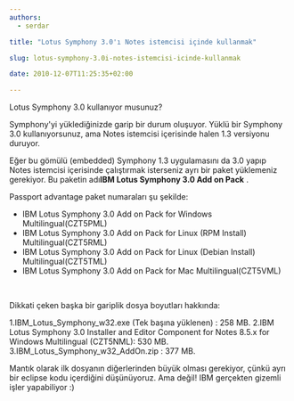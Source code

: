 ```yaml
---
authors:
  - serdar

title: "Lotus Symphony 3.0'ı Notes istemcisi içinde kullanmak"

slug: lotus-symphony-3.0i-notes-istemcisi-icinde-kullanmak

date: 2010-12-07T11:25:35+02:00

---
```


Lotus Symphony 3.0 kullanıyor musunuz?

Symphony'yi yüklediğinizde garip bir durum oluşuyor. Yüklü bir Symphony 3.0 kullanıyorsunuz, ama Notes istemcisi içerisinde halen 1.3 versiyonu duruyor.

Eğer bu gömülü (embedded) Symphony 1.3 uygulamasını da 3.0 yapıp Notes istemcisi içerisinde çalıştırmak isterseniz ayrı bir paket yüklemeniz gerekiyor. Bu paketin adı**IBM Lotus Symphony 3.0 Add on Pack** .
<!-- more -->
Passport advantage paket numaraları şu şekilde:

* IBM Lotus Symphony 3.0 Add on Pack for Windows Multilingual(CZT5PML)
* IBM Lotus Symphony 3.0 Add on Pack for Linux (RPM Install) Multilingual(CZT5RML)
* IBM Lotus Symphony 3.0 Add on Pack for Linux (Debian Install) Multilingual(CZT5TML)
* IBM Lotus Symphony 3.0 Add on Pack for Mac Multilingual(CZT5VML)

<br />

Dikkati çeken başka bir gariplik dosya boyutları hakkında:

1.IBM_Lotus_Symphony_w32.exe (Tek başına yüklenen) : 258 MB.
2.IBM Lotus Symphony 3.0 Installer and Editor Component for Notes 8.5.x for Windows Multilingual (CZT5NML): 530 MB.
3.IBM_Lotus_Symphony_w32_AddOn.zip : 377 MB.

Mantık olarak ilk dosyanın diğerlerinden büyük olması gerekiyor, çünkü ayrı bir eclipse kodu içerdiğini düşünüyoruz. Ama değil! IBM gerçekten gizemli işler yapabiliyor :)
